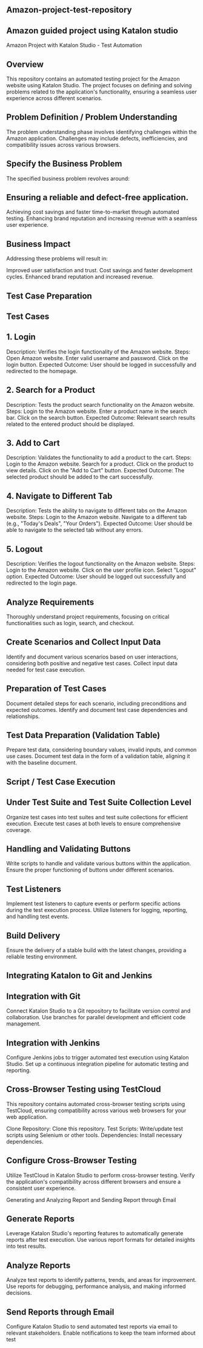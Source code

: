## Amazon-project-test-repository
## Amazon guided project using Katalon studio

Amazon Project with Katalon Studio - Test Automation
## Overview
This repository contains an automated testing project for the Amazon website using Katalon Studio. The project focuses on defining and solving problems related to the application's functionality, ensuring a seamless user experience across different scenarios.

## Problem Definition / Problem Understanding
The problem understanding phase involves identifying challenges within the Amazon application. Challenges may include defects, inefficiencies, and compatibility issues across various browsers.

## Specify the Business Problem
The specified business problem revolves around:

## Ensuring a reliable and defect-free application.
Achieving cost savings and faster time-to-market through automated testing.
Enhancing brand reputation and increasing revenue with a seamless user experience.
## Business Impact
Addressing these problems will result in:

Improved user satisfaction and trust.
Cost savings and faster development cycles.
Enhanced brand reputation and increased revenue.
## Test Case Preparation
## Test Cases
## 1. Login
Description: Verifies the login functionality of the Amazon website.
Steps:
Open Amazon website.
Enter valid username and password.
Click on the login button.
Expected Outcome: User should be logged in successfully and redirected to the homepage.
## 2. Search for a Product
Description: Tests the product search functionality on the Amazon website.
Steps:
Login to the Amazon website.
Enter a product name in the search bar.
Click on the search button.
Expected Outcome: Relevant search results related to the entered product should be displayed.
## 3. Add to Cart
Description: Validates the functionality to add a product to the cart.
Steps:
Login to the Amazon website.
Search for a product.
Click on the product to view details.
Click on the "Add to Cart" button.
Expected Outcome: The selected product should be added to the cart successfully.
## 4. Navigate to Different Tab
Description: Tests the ability to navigate to different tabs on the Amazon website.
Steps:
Login to the Amazon website.
Navigate to a different tab (e.g., "Today's Deals", "Your Orders").
Expected Outcome: User should be able to navigate to the selected tab without any errors.
## 5. Logout
Description: Verifies the logout functionality on the Amazon website.
Steps:
Login to the Amazon website.
Click on the user profile icon.
Select "Logout" option.
Expected Outcome: User should be logged out successfully and redirected to the login page.
## Analyze Requirements
Thoroughly understand project requirements, focusing on critical functionalities such as login, search, and checkout.

## Create Scenarios and Collect Input Data
Identify and document various scenarios based on user interactions, considering both positive and negative test cases. Collect input data needed for test case execution.

## Preparation of Test Cases
Document detailed steps for each scenario, including preconditions and expected outcomes. Identify and document test case dependencies and relationships.

## Test Data Preparation (Validation Table)
Prepare test data, considering boundary values, invalid inputs, and common use cases. Document test data in the form of a validation table, aligning it with the baseline document.

## Script / Test Case Execution
## Under Test Suite and Test Suite Collection Level
Organize test cases into test suites and test suite collections for efficient execution. Execute test cases at both levels to ensure comprehensive coverage.

## Handling and Validating Buttons
Write scripts to handle and validate various buttons within the application. Ensure the proper functioning of buttons under different scenarios.

## Test Listeners
Implement test listeners to capture events or perform specific actions during the test execution process. Utilize listeners for logging, reporting, and handling test events.

## Build Delivery
Ensure the delivery of a stable build with the latest changes, providing a reliable testing environment.

## Integrating Katalon to Git and Jenkins
## Integration with Git
Connect Katalon Studio to a Git repository to facilitate version control and collaboration. Use branches for parallel development and efficient code management.

## Integration with Jenkins
Configure Jenkins jobs to trigger automated test execution using Katalon Studio. Set up a continuous integration pipeline for automatic testing and reporting.

## Cross-Browser Testing using TestCloud
This repository contains automated cross-browser testing scripts using TestCloud, ensuring compatibility across various web browsers for your web application.

Clone Repository: Clone this repository.
Test Scripts: Write/update test scripts using Selenium or other tools.
Dependencies: Install necessary dependencies.
## Configure Cross-Browser Testing
Utilize TestCloud in Katalon Studio to perform cross-browser testing. Verify the application's compatibility across different browsers and ensure a consistent user experience.

Generating and Analyzing Report and Sending Report through Email
## Generate Reports
Leverage Katalon Studio's reporting features to automatically generate reports after test execution. Use various report formats for detailed insights into test results.

## Analyze Reports
Analyze test reports to identify patterns, trends, and areas for improvement. Use reports for debugging, performance analysis, and making informed decisions.

## Send Reports through Email
Configure Katalon Studio to send automated test reports via email to relevant stakeholders. Enable notifications to keep the team informed about test
